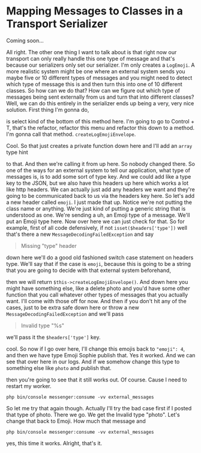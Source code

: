 # Mapping Messages to Classes in a Transport Serializer

Coming soon...

All right. The other one thing I want to talk about is that right now our transport
can only really handle this one type of message and that's because our serializers
only set our serializer. I'm only creates a `LogEmoji`. A more realistic system might
be one where an external system sends you maybe five or 10 different types of
messages and you might need to detect which type of message this is and then turn
this into one of 10 different classes. So how can we do that? How can we figure out
which type of messages being sent externally from us and turn that into different
classes? Well, we can do this entirely in the serializer ends up being a very, very
nice solution. First thing I'm gonna do,

is select kind of the bottom of this method here. I'm going to go to Control + T,
that's the refactor, refactor this menu and refactor this down to a method. I'm gonna
call that method. `createLogEmojiEnvelope`.

Cool. So that just creates a private function down here and I'll add an `array` type
hint

to that. And then we're calling it from up here. So nobody changed there. So one of
the ways for an external system to tell our application, what type of messages is, is
to add some sort of type key. And we could add like a type key to the JSON, but we
also have this headers up here which works a lot like http headers. We can actually
just add any headers we want and they're going to be communicated back to us via the
headers key here. So let's add a new header called `emoji`. I just made that up. Notice
we're not putting the class name or anything. We're just kind of putting a generic
string that is understood as one. We're sending a uh, an Emoji type of a message.
We'll put an Emoji type here. Now over here we can just check for that. So for
example, first of all code defensively, if not `isset($headers['type'])` well that's there
a new `MessageDecodingFailedException` and say

> Missing "type" header

down here we'll do
a good old fashioned switch case statement on headers type. We'll say that if the
case is `emoji`, because this is going to be a string that you are going to decide with
that external system beforehand,

then we will return `$this->createLogEmojiEnvelope()`. And down here you might have
something else, like a delete photo and you'd have some other function that you call
whatever other types of messages that you actually want. I'll come with those off for
now. And then if you don't hit any of the cases, just to be extra safe down here or
throw a new `MessageDecodingFailedException` and we'll pass

> Invalid type "%s"

we'll pass it the `$headers['type']` key.

cool. So now if I go over here, I'll change this emojis back to `"emoji": 4`, and then we
have type Emoji Sophie publish that. Yes it worked. And we can see that over here in
our logs. And if we somehow change this type to something else like `photo` and publish
that.

then you're going to see that it still works out. Of course. Cause I need to restart
my worker.

```terminal-silent
php bin/console messenger:consume -vv external_messages
```

So let me try that again though. Actually I'll try the bad case first if I
posted that type of photo. There we go. We get the Invalid type "photo". Let's change
that back to Emoji. How much that message and

```terminal-silent
php bin/console messenger:consume -vv external_messages
```

yes, this time it works. Alright, that's it.
